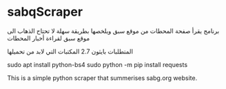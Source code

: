 # sabqScraper

برنامج يقرأ صفحة المحطات من موقع سبق ويلخصها بطريقة سهلة 
لا تحتاج الذهاب الى موقع سبق لقراءة أخبار المحطات 

المتطلبات
بايثون 2.7 
المكتبات التي لابد من تحميلها 

sudo apt install python-bs4 
sudo python -m pip install requests 


This is a simple python scraper that summerises sabg.org website. 

